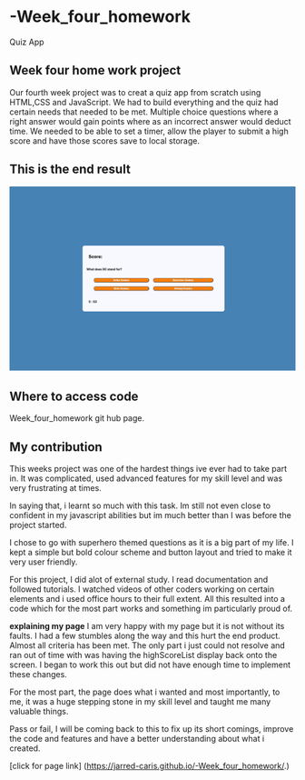 # -Week_four_homework

Quiz App

## Week four home work project

Our fourth week project was to creat a quiz app from scratch using HTML,CSS and JavaScript. We had to build everything and the quiz had certain needs that needed to be met. Multiple choice questions where a right answer would gain points where as an incorrect answer would deduct time. We needed to be able to set a timer, allow the player to submit a high score and have those scores save to local storage.

## This is the end result

![Quiz App](assets/quiz.PNG)

## Where to access code

Week_four_homework git hub page.

## My contribution

This weeks project was one of the hardest things ive ever had to take part in. It was complicated, used advanced features for my skill level and was very frustrating at times.

In saying that, i learnt so much with this task. Im still not even close to confident in my javascript abilities but im much better than I was before the project started.

I chose to go with superhero themed questions as it is a big part of my life. I kept a simple but bold colour scheme and button layout and tried to make it very user friendly.

For this project, I did alot of external study. I read documentation and followed tutorials. I watched videos of other coders working on certain elements and i used office hours to their full extent. All this resulted into a code which for the most part works and something im particularly proud of.

**explaining my page**
I am very happy with my page but it is not without its faults. I had a few stumbles along the way and this hurt the end product. Almost all criteria has been met. The only part i just could not resolve and ran out of time with was having the highScoreList display back onto the screen. I began to work this out but did not have enough time to implement these changes.

For the most part, the page does what i wanted and most importantly, to me, it was a huge stepping stone in my skill level and taught me many valuable things.

Pass or fail, I will be coming back to this to fix up its short comings, improve the code and features and have a better understanding about what i created.

[click for page link] (https://jarred-caris.github.io/-Week_four_homework/.)
